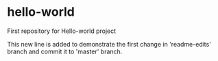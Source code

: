 # hello-world
First repository for Hello-world project

This new line is added to demonstrate the first change in 'readme-edits' branch and commit it to 'master' branch.
